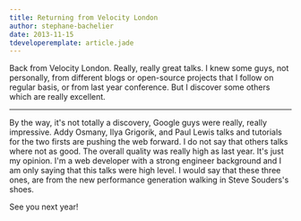 ```yaml
---
title: Returning from Velocity London
author: stephane-bachelier
date: 2013-11-15
tdeveloperemplate: article.jade
---
```


Back from Velocity London. Really, really great talks. I knew some guys, not personally, from different blogs or open-source projects that I follow on regular basis, or from last year conference. But I discover some others which are really excellent. 

---

By the way, it's not totally a discovery, Google guys were really, really impressive. Addy Osmany, Ilya Grigorik, and Paul Lewis talks and tutorials for the two firsts are pushing the web forward. I do not say that others talks where not as good. The overall quality was really high as last year. It's just my opinion. I'm a web developer with a strong engineer background and I am only saying that this talks were high level. I would say that these three ones, are from the new performance generation walking in Steve Souders's shoes. 

See you next year!
